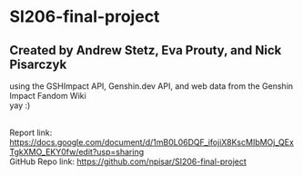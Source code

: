 # SI206-final-project

## Created by Andrew Stetz, Eva Prouty, and Nick Pisarczyk
using the GSHImpact API, Genshin.dev API, and web data from the Genshin Impact Fandom Wiki<br/>
yay :)<br/><br/>

Report link: https://docs.google.com/document/d/1mB0L06DQF_ifojiX8KscMIbMOj_QExTgkXMO_EKY0fw/edit?usp=sharing<br/>
GitHub Repo link: https://github.com/npisar/SI206-final-project
